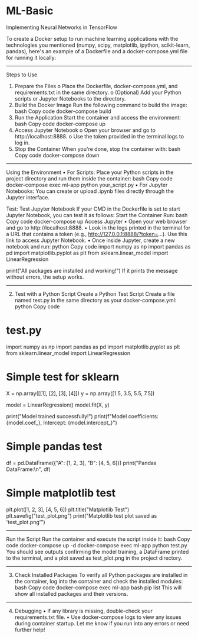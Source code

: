 # ML-Basic
Implementing Neural Networks in TensorFlow

To create a Docker setup to run machine learning applications with the technologies you mentioned (numpy, scipy, matplotlib, ipython, scikit-learn, pandas), here's an example of a Dockerfile and a docker-compose.yml file for running it locally:
________________________________________
Steps to Use
1.	Prepare the Files
o	Place the Dockerfile, docker-compose.yml, and requirements.txt in the same directory.
o	(Optional) Add your Python scripts or Jupyter Notebooks to the directory.
2.	Build the Docker Image Run the following command to build the image:
bash
Copy code
docker-compose build
3.	Run the Application Start the container and access the environment:
bash
Copy code
docker-compose up
4.	Access Jupyter Notebook
o	Open your browser and go to http://localhost:8888.
o	Use the token provided in the terminal logs to log in.
5.	Stop the Container When you're done, stop the container with:
bash
Copy code
docker-compose down
________________________________________
Using the Environment
•	For Scripts: Place your Python scripts in the project directory and run them inside the container:
bash
Copy code
docker-compose exec ml-app python your_script.py
•	For Jupyter Notebooks: You can create or upload .ipynb files directly through the Jupyter interface.

Test:
Test Jupyter Notebook
If your CMD in the Dockerfile is set to start Jupyter Notebook, you can test it as follows:
Start the Container
Run:
bash
Copy code
docker-compose up
Access Jupyter
•	Open your web browser and go to http://localhost:8888.
•	Look in the logs printed in the terminal for a URL that contains a token (e.g., http://127.0.0.1:8888/?token=...). Use this link to access Jupyter Notebook.
•	Once inside Jupyter, create a new notebook and run:
python
Copy code
import numpy as np
import pandas as pd
import matplotlib.pyplot as plt
from sklearn.linear_model import LinearRegression

print("All packages are installed and working!")
If it prints the message without errors, the setup works.
________________________________________
2. Test with a Python Script
Create a Python Test Script
Create a file named test.py in the same directory as your docker-compose.yml:
python
Copy code
# test.py
import numpy as np
import pandas as pd
import matplotlib.pyplot as plt
from sklearn.linear_model import LinearRegression

# Simple test for sklearn
X = np.array([[1], [2], [3], [4]])
y = np.array([1.5, 3.5, 5.5, 7.5])

model = LinearRegression()
model.fit(X, y)

print("Model trained successfully!")
print(f"Model coefficients: {model.coef_}, Intercept: {model.intercept_}")

# Simple pandas test
df = pd.DataFrame({"A": [1, 2, 3], "B": [4, 5, 6]})
print("Pandas DataFrame:\n", df)

# Simple matplotlib test
plt.plot([1, 2, 3], [4, 5, 6])
plt.title("Matplotlib Test")
plt.savefig("test_plot.png")
print("Matplotlib test plot saved as 'test_plot.png'")
________________________________________
Run the Script
Run the container and execute the script inside it:
bash
Copy code
docker-compose up -d
docker-compose exec ml-app python test.py
You should see outputs confirming the model training, a DataFrame printed to the terminal, and a plot saved as test_plot.png in the project directory.
________________________________________
3. Check Installed Packages
To verify all Python packages are installed in the container, log into the container and check the installed modules:
bash
Copy code
docker-compose exec ml-app bash
pip list
This will show all installed packages and their versions.
________________________________________
4. Debugging
•	If any library is missing, double-check your requirements.txt file.
•	Use docker-compose logs to view any issues during container startup.
Let me know if you run into any errors or need further help!


